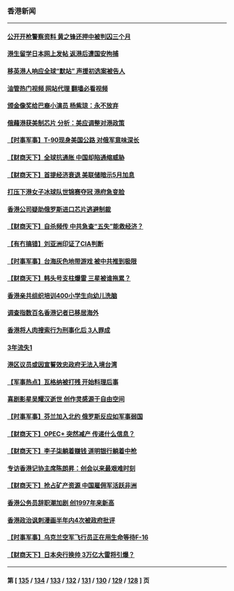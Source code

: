 ### 香港新闻
---
#### [公开开枪警察资料 黄之锋还押中被判囚三个月](../../pages/ncid1349362/n13974943.md?04180045) 
#### [港生留学日本网上发帖 返港后遭国安拘捕](../../pages/ncid1349362/n13974888.md?04180045) 
#### [移英港人响应全球“默站” 声援初选案被告人](../../pages/ncid1349362/n13974644.md?04180045) 
#### [油管热门视频 网站代理 翻墙必看视频](http://138.2.39.72:81/youtube.html?epic-marker?04180045)
#### [颁金像奖给巴裔小演员 杨紫琼：永不放弃](../../pages/ncid1349362/n13974775.md?04180045) 
#### [俄藉港获美制芯片 分析：美应调整对港政策](../../pages/ncid1349362/n13974702.md?04180045) 
#### [【时事军事】T-90现身美国公路 对俄军意味深长](../../pages/ncid1349362/n13973679.md?04180045) 
#### [【财商天下】全球抗通胀 中国却陷通缩威胁](../../pages/ncid1349362/n13973723.md?04180045) 
#### [【财商天下】首提经济衰退 美联储暗示5月加息](../../pages/ncid1349362/n13973078.md?04180045) 
#### [打压下港女子冰球队世锦赛夺冠 港府急变脸](../../pages/ncid1349362/n13972737.md?04180045) 
#### [香港公司疑助俄罗斯进口芯片逃避制裁](../../pages/ncid1349362/n13972147.md?04180045) 
#### [【财商天下】自杀频传 中共急查“五失”能救经济？](../../pages/ncid1349362/n13972359.md?04180045) 
#### [【有冇搞错】刘亚洲印证了CIA判断](../../pages/ncid1349362/n13972196.md?04180045) 
#### [【时事军事】台海灰色地带游戏 被中共推到极限](../../pages/ncid1349362/n13971818.md?04180045) 
#### [【财商天下】韩头号支柱爆雷 三星被谁拖累？](../../pages/ncid1349362/n13970706.md?04180045) 
#### [香港亲共组织培训400小学生向幼儿洗脑](../../pages/ncid1349362/n13969926.md?04180045) 
#### [调查指数百名香港记者已移居海外](../../pages/ncid1349362/n13970302.md?04180045) 
#### [香港将人肉搜索行为刑事化后 3人罪成](../../pages/ncid1349362/n13969921.md?04180045) 
#### [3年流失1](../../pages/ncid1349362/n13969237.md?04180045) 
#### [港区议员或因宣誓效忠政府无法入境台湾](../../pages/ncid1349362/n13969099.md?04180045) 
#### [【军事热点】瓦格纳被打残 开始料理后事](../../pages/ncid1349362/n13970328.md?04180045) 
#### [喜剧影星吴耀汉逝世 创作灵感源于自由空间](../../pages/ncid1349362/n13970064.md?04180045) 
#### [【时事军事】芬兰加入北约 俄罗斯反应如军事弱国](../../pages/ncid1349362/n13968647.md?04180045) 
#### [【财商天下】OPEC+ 突然减产 传递什么信息？](../../pages/ncid1349362/n13968433.md?04180045) 
#### [【财商天下】李子柒躺着赚钱 道明银行躺着中枪](../../pages/ncid1349362/n13967772.md?04180045) 
#### [专访香港记协主席陈朗昇：创会以来最艰难时刻](../../pages/ncid1349362/n13966830.md?04180045) 
#### [【财商天下】抢占矿产资源 中国雇佣军活跃非洲](../../pages/ncid1349362/n13966914.md?04180045) 
#### [香港公务员辞职潮加剧 创1997年来新高](../../pages/ncid1349362/n13966064.md?04180045) 
#### [香港政治讽刺漫画半年内4次被政府批评](../../pages/ncid1349362/n13965819.md?04180045) 
#### [【时事军事】乌克兰空军飞行员正在用生命等待F-16](../../pages/ncid1349362/n13966416.md?04180045) 
#### [【财商天下】日本央行换帅 3万亿大雷将引爆？](../../pages/ncid1349362/n13965205.md?04180045) 

---
#### 第 [ [135](./135.md?04180045) / [134](./134.md?04180045) / [133](./133.md?04180045) / [132](./132.md?04180045) / [131](./131.md?04180045) / [130](./130.md?04180045) / [129](./129.md?04180045) / [128](./128.md?04180045) ] 页
